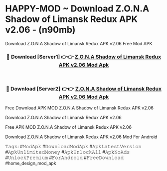 # HAPPY-MOD ~ Download Z.O.N.A Shadow of Limansk Redux APK v2.06 - (n90mb)
Download Z.O.N.A Shadow of Limansk Redux APK v2.06 Free Mod APK

<div align="center">
<h3>🔴 Download [Server1] 👉👉 <a href="https://apk-comot.site?title=Z.O.N.A_Shadow_of_Limansk_Redux_APK_v2.06">Z.O.N.A Shadow of Limansk Redux APK v2.06 Mod Apk</a></h3><br>

<h3>🔴 Download [Server2] 👉👉 <a href="https://apk-comot.site?title=Z.O.N.A_Shadow_of_Limansk_Redux_APK_v2.06">Z.O.N.A Shadow of Limansk Redux APK v2.06 Mod Apk</a></h3>
</div>


Free Download APK MOD Z.O.N.A Shadow of Limansk Redux APK v2.06

Download Z.O.N.A Shadow of Limansk Redux APK v2.06 

Free APK MOD Z.O.N.A Shadow of Limansk Redux APK v2.06 

Download Z.O.N.A Shadow of Limansk Redux APK v2.06 Mod For Android

𝚃𝚊𝚐𝚜: #𝙼𝚘𝚍𝙰𝚙𝚔 #𝙳𝚘𝚠𝚗𝚕𝚘𝚊𝚍𝙼𝚘𝚍𝙰𝚙𝚔 #𝙰𝚙𝚔𝙻𝚊𝚝𝚎𝚜𝚝𝚅𝚎𝚛𝚜𝚒𝚘𝚗 #𝙰𝚙𝚔𝚄𝚗𝚕𝚒𝚖𝚒𝚝𝚎𝚍𝙼𝚘𝚗𝚎𝚢 #𝙰𝚙𝚔𝚄𝚗𝚕𝚘𝚌𝚔𝙰𝚕𝚕 #𝙰𝚙𝚔𝙽𝚘𝙰𝚍𝚜 #𝚄𝚗𝚕𝚘𝚌𝚔𝙿𝚛𝚎𝚖𝚒𝚞𝚖 #𝙵𝚘𝚛𝙰𝚗𝚍𝚛𝚘𝚒𝚍 #𝙵𝚛𝚎𝚎𝙳𝚘𝚠𝚗𝚕𝚘𝚊𝚍 #home_design_mod_apk